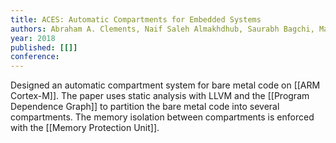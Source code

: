 ```yaml
---
title: ACES: Automatic Compartments for Embedded Systems
authors: Abraham A. Clements, Naif Saleh Almakhdhub, Saurabh Bagchi, Mathias Payer
year: 2018
published: [[]]
conference: 
---
```


Designed an automatic compartment system for bare metal code on [[ARM Cortex-M]]. The paper uses static analysis with LLVM and the [[Program Dependence Graph]] to partition the bare metal code into several compartments.  The memory isolation between compartments is enforced with the [[Memory Protection Unit]].
